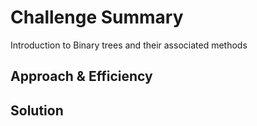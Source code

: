 # Challenge Summary
<!-- Short summary or background information -->
Introduction to Binary trees and their associated methods

## Approach & Efficiency
<!-- What approach did you take? Why? What is the Big O space/time for this approach? -->

## Solution
<!-- Embedded whiteboard image -->
